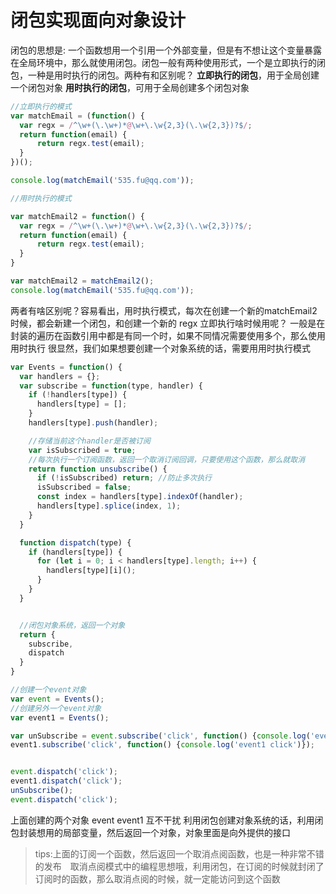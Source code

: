 # 闭包实现面向对象设计

闭包的思想是: 一个函数想用一个引用一个外部变量，但是有不想让这个变量暴露在全局环境中，那么就使用闭包。闭包一般有两种使用形式，一个是立即执行的闭包，一种是用时执行的闭包。两种有和区别呢？
**立即执行的闭包**，用于全局创建一个闭包对象
**用时执行的闭包**，可用于全局创建多个闭包对象
```javascript
//立即执行的模式
var matchEmail = (function() {
  var regx = /^\w+(\.\w+)*@\w+\.\w{2,3}(\.\w{2,3})?$/;
  return function(email) {
      return regx.test(email);
  }
})();

console.log(matchEmail('535.fu@qq.com'));

//用时执行的模式

var matchEmail2 = function() {
  var regx = /^\w+(\.\w+)*@\w+\.\w{2,3}(\.\w{2,3})?$/;
  return function(email) {
      return regx.test(email);
  }
}

var matchEmail2 = matchEmail2();
console.log(matchEmail('535.fu@qq.com'));
```
两者有啥区别呢？容易看出，用时执行模式，每次在创建一个新的matchEmail2时候，都会新建一个闭包，和创建一个新的 regx
立即执行啥时候用呢？ 一般是在封装的遍历在函数引用中都是有同一个时，如果不同情况需要使用多个，那么使用 用时执行
很显然，我们如果想要创建一个对象系统的话，需要用用时执行模式

```javascript
var Events = function() {
  var handlers = {};
  var subscribe = function(type, handler) {
    if (!handlers[type]) {
      handlers[type] = [];
    }
    handlers[type].push(handler);

    //存储当前这个handler是否被订阅
    var isSubscribed = true;
    //每次执行一个订阅函数，返回一个取消订阅回调，只要使用这个函数，那么就取消
    return function unsubscribe() {
      if (!isSubscribed) return; //防止多次执行
      isSubscribed = false;
      const index = handlers[type].indexOf(handler);
      handlers[type].splice(index, 1);
    }
  }

  function dispatch(type) {
    if (handlers[type]) {
      for (let i = 0; i < handlers[type].length; i++) {
        handlers[type][i]();
      }
    }
  }


  //闭包对象系统，返回一个对象
  return {
    subscribe,
    dispatch
  }
}

//创建一个event对象
var event = Events();
//创建另外一个event对象
var event1 = Events();

var unSubscribe = event.subscribe('click', function() {console.log('event click')});
event1.subscribe('click', function() {console.log('event1 click')});


event.dispatch('click');
event1.dispatch('click');
unSubscribe();
event.dispatch('click');
```

上面创建的两个对象 event event1 互不干扰
利用闭包创建对象系统的话，利用闭包封装想用的局部变量，然后返回一个对象，对象里面是向外提供的接口
>tips:上面的订阅一个函数，然后返回一个取消点阅函数，也是一种非常不错的发布　取消点阅模式中的编程思想哦，利用闭包，在订阅的时候就封闭了订阅时的函数，那么取消点阅的时候，就一定能访问到这个函数








